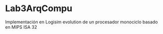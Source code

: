 # Lab3ArqCompu
Implementación en Logisim evolution de un procesador monociclo basado en MIPS ISA 32
